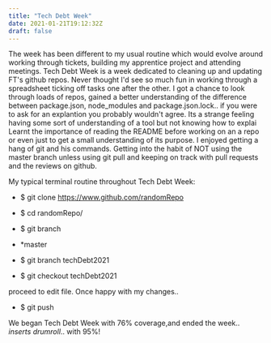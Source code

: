 ```yaml
---
title: "Tech Debt Week"
date: 2021-01-21T19:12:32Z
draft: false
---
```




The week has been different to my usual routine which would evolve around working through tickets, building my apprentice project and attending meetings. Tech Debt Week is a week dedicated to cleaning up and updating FT's github repos. Never thought I'd see so much fun in working through a spreadsheet ticking off tasks one after the other. I got a chance to look through loads of repos, gained a better understanding of the difference between package.json, node_modules and package.json.lock.. if you were to ask for an explantion you probably wouldn't agree. Its a strange feeling having some sort of understanding of a tool but not knowing how to explai Learnt the importance of reading the README before working on an a repo or even just to get a small understanding of its purpose. 
I enjoyed getting a hang of git and his commands. Getting into the habit of NOT using the master branch unless using git pull and keeping on track with pull requests and the reviews on github. 


My typical terminal routine throughout Tech Debt Week:

 - $ git clone https://www.github.com/randomRepo

 - $ cd randomRepo/
 - $ git branch
 - *master
- $ git branch techDebt2021

- $ git checkout techDebt2021


proceed to edit file. Once happy with my changes..

- $ git push





We began Tech Debt Week with 76% coverage,and ended the week.. *inserts drumroll*.. with 95%!

